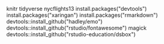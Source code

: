 knitr
tidyverse
nycflights13
install.packages("devtools")
install.packages("xaringan")
install.packages("rmarkdown")
devtools::install_github("hadley/emo")
devtools::install_github("rstudio/fontawesome")
magick
devtools::install_github("rstudio-education/dsbox")